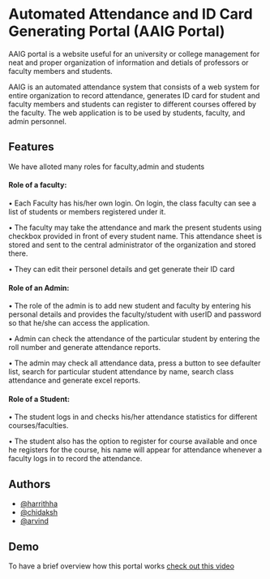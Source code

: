 
# Automated Attendance and ID Card Generating Portal (AAIG Portal)

AAIG portal is a website useful for an university or college management for neat and proper 
organization of information and detials of professors or faculty members and students. 

AAIG is an automated attendance system that consists of a web system for entire 
organization to record attendance, generates ID card for student and faculty members and 
students can register to different courses offered by the faculty. The web application 
is to be used by students, faculty, and admin personnel.



## Features

We have alloted many roles for faculty,admin and students
#### Role of a faculty:
• Each Faculty has his/her own login. On login, the class faculty can see a list of students
or members registered under it.


• The faculty may take the attendance and mark the present students using checkbox
provided in front of every student name. This attendance sheet is stored and sent to the
central administrator of the organization and stored there.


• They can edit their personel details and get generate their ID card

#### Role of an Admin:
• The role of the admin is to add new student and faculty by entering his personal details
and provides the faculty/student with userID and password so that he/she can access
the application.


• Admin can check the attendance of the particular student by entering the roll number
and generate attendance reports.

• The admin may check all attendance data, press a button to see defaulter list, search
for particular student attendance by name, search class attendance and generate excel
reports.

#### Role of a Student:
• The student logs in and checks his/her attendance statistics for different
courses/faculties.

• The student also has the option to register for course available and once he registers for
the course, his name will appear for attendance whenever a faculty logs in to record the
attendance.


## Authors

- [@harrithha](https://github.com/harrithha)
- [@chidaksh](https://github.com/chidaksh)
- [@arvind](https://github.com/Arvind-kumar-M-08)



## Demo

To have a brief overview how this portal works 
[check out this video](https://www.youtube.com/watch?v=AvWTs3dQLSQ)



